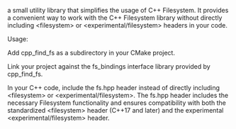 a small utility library that simplifies the usage of C++ Filesystem. It provides a convenient way to work with the C++ Filesystem library without directly including &lt;filesystem&gt; or &lt;experimental/filesystem&gt; headers in your code.

Usage:

Add cpp_find_fs as a subdirectory in your CMake project.

Link your project against the fs_bindings interface library provided by cpp_find_fs.

In your C++ code, include the fs.hpp header instead of directly including &lt;filesystem&gt; or &lt;experimental/filesystem&gt;. The fs.hpp header includes the necessary Filesystem functionality and ensures compatibility with both the standardized &lt;filesystem&gt; header (C++17 and later) and the experimental &lt;experimental/filesystem&gt; header.

